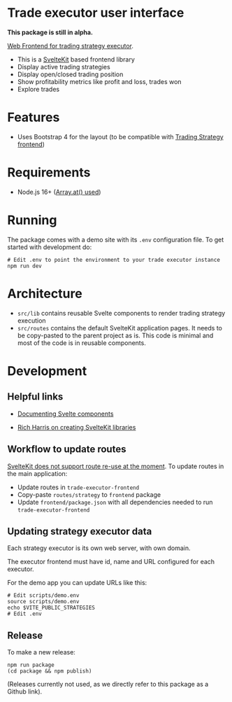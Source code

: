 # Trade executor user interface

**This package is still in alpha.**

[Web Frontend for trading strategy executor](https://github.com/tradingstrategy-ai/trade-executor).

- This is a [SvelteKit](https://kit.svelte.dev/) based frontend library
- Display active trading strategies
- Display open/closed trading position
- Show profitability metrics like profit and loss, trades won
- Explore trades

# Features

- Uses Bootstrap 4 for the layout (to be compatible with [Trading Strategy frontend](https://github.com/tradingstrategy-ai/frontend))

# Requirements

- Node.js 16+ ([Array.at() used](https://developer.mozilla.org/en-US/docs/Web/JavaScript/Reference/Global_Objects/Array/at))

# Running

The package comes with a demo site with its `.env` configuration file.
To get started with development do:

```
# Edit .env to point the environment to your trade executor instance
npm run dev
```

# Architecture

- `src/lib` contains reusable Svelte components to render trading strategy execution
- `src/routes` contains the default SvelteKit application pages. It needs to be copy-pasted to the parent project as is.
  This code is minimal and most of the code is in reusable components.

# Development

## Helpful links

- [Documenting Svelte components](https://svelte.dev/faq#how-do-i-document-my-components)

- [Rich Harris on creating SvelteKit libraries](https://www.youtube.com/watch?v=qD6Pmp45sO4&t=30s)

## Workflow to update routes

[SvelteKit does not support route re-use at the moment](https://stackoverflow.com/questions/71728342/creating-sveltekit-library-with-reusable-routes).
To update routes in the main application:

- Update routes in `trade-executor-frontend`
- Copy-paste `routes/strategy` to `frontend` package
- Update `frontend/package.json` with all dependencies needed to run `trade-executor-frontend`

## Updating strategy executor data

Each strategy executor is its own web server, with own domain.

The executor frontend must have id, name and URL configured for each executor.

For the demo app you can update URLs like this:

```shell
# Edit scripts/demo.env
source scripts/demo.env
echo $VITE_PUBLIC_STRATEGIES
# Edit .env
```

## Release

To make a new release:

```shell
npm run package
(cd package && npm publish)
```

(Releases currently not used, as we directly refer to this package as a Github link).
